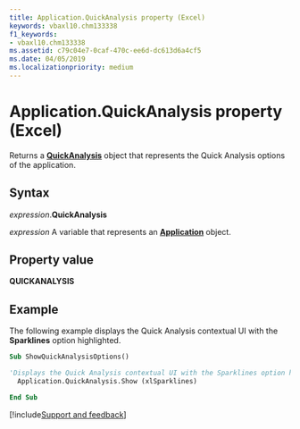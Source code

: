 ```yaml
---
title: Application.QuickAnalysis property (Excel)
keywords: vbaxl10.chm133338
f1_keywords:
- vbaxl10.chm133338
ms.assetid: c79c04e7-0caf-470c-ee6d-dc613d6a4cf5
ms.date: 04/05/2019
ms.localizationpriority: medium
---
```



# Application.QuickAnalysis property (Excel)

Returns a **[QuickAnalysis](Excel.quickanalysis.md)** object that represents the Quick Analysis options of the application.


## Syntax

_expression_.**QuickAnalysis**

_expression_ A variable that represents an **[Application](Excel.Application(object).md)** object.


## Property value

**QUICKANALYSIS**


## Example

The following example displays the Quick Analysis contextual UI with the **Sparklines** option highlighted.

```vb
Sub ShowQuickAnalysisOptions()

'Displays the Quick Analysis contextual UI with the Sparklines option highlighted.
  Application.QuickAnalysis.Show (xlSparklines)

End Sub
```



[!include[Support and feedback](~/includes/feedback-boilerplate.md)]